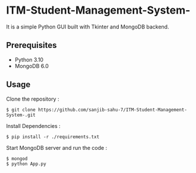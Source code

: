 # ITM-Student-Management-System-
It is a simple Python GUI built with Tkinter and MongoDB backend.

## Prerequisites
- Python 3.10
- MongoDB 6.0

## Usage
 Clone the repository :
```
$ git clone https://github.com/sanjib-sahu-7/ITM-Student-Management-System-.git
```
 Install Dependencies :
```
$ pip install -r ./requirements.txt
```
 Start MongoDB server and run the code :
```
$ mongod
$ python App.py
```

